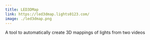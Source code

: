 ```yaml
---
title: LED3DMap
link: https://led3dmap.lights0123.com/
image: ./led3dmap.png
---
```

A tool to automatically create 3D mappings of lights from two videos
